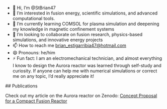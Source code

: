 - 👋 Hi, I’m @StBrian47
- 👀 I’m interested in fusion energy, scientific simulations, and advanced computational tools.
- 🌱 I’m currently learning COMSOL for plasma simulation and deepening my knowledge in magnetic confinement systems
- 💞️ I’m looking to collaborate on fusion research, physics-based simulations, and innovative energy projects
- 📫 How to reach me brian_estigarribia47@hotmail.com
- 😄 Pronouns: he/him
- ⚡ Fun fact: I am an electromechanical technician, and almost everything I know to design the Aurora reactor was learned through self-study and curiosity. If anyone can help me with numerical simulations or correct me on any topic, I’d really appreciate it!

<!---
StBrian47/StBrian47 is a ✨ special ✨ repository because its `README.md` (this file) appears on your GitHub profile.
You can click the Preview link to take a look at your changes.
--->## Publications
Check out my article on the Aurora reactor on Zenodo: [Concept Proposal for a Compact Fusion Reactor](https://doi.org/10.5281/zenodo.14052390)
